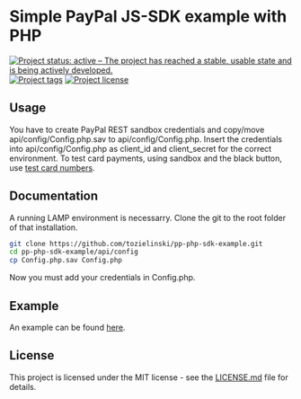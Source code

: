 # Simple PayPal JS-SDK example with PHP

[![Project status: active – The project has reached a stable, usable state and is being actively developed.](https://www.repostatus.org/badges/latest/active.svg)](https://www.repostatus.org/#active)
[![Project tags](https://img.shields.io/github/v/tag/tozielinski/pp-php-sdk-example?logo=github)](https://github.com/tozielinski/pp-php-sdk-example/tags)
[![Project license](https://img.shields.io/github/license/tozielinski/pp-php-sdk-example?logo=github)](https://github.com/tozielinski/pp-php-sdk-example/LICENSE)
<!-- [![Project contributors](https://img.shields.io/github/contributors/tozielinski/pp-php-sdk-example?logo=github)](https://github.com/tozielinski/pp-php-sdk-example/graphs/contributors) -->
<!-- [![Project build Status](https://badges.netlify.com/api/docsydocs.svg?branch=main)](https://app.netlify.com/sites/docsydocs/deploys) -->

## Usage

You have to create PayPal REST sandbox credentials and copy/move api/config/Config.php.sav to api/config/Config.php. Insert the credentials into api/config/Config.php as client_id and client_secret for the correct environment. To test card payments, using sandbox and the black button, use [test card numbers](https://docs.adyen.com/development-resources/testing/test-card-numbers/).

## Documentation

A running LAMP environment is necessarry. Clone the git to the root folder of that installation.
```sh
git clone https://github.com/tozielinski/pp-php-sdk-example.git
cd pp-php-sdk-example/api/config
cp Config.php.sav Config.php
```
Now you must add your credentials in Config.php.

## Example

An example can be found [here](https://irl.torstenzielinski.de/pp-php-sdk-example/).

## License

This project is licensed under the MIT license - see the [LICENSE.md](https://github.com/tozielinski/pp-php-sdk-example/blob/main/LICENSE) file for details.
